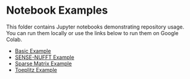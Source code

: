 # Notebook Examples

This folder contains Jupyter notebooks demonstrating repository usage. You can
run them locally or use the links below to run them on Google Colab.

- [Basic Example](https://colab.research.google.com/github/mmuckley/torchkbnufft/blob/main/notebooks/Basic%20Example.ipynb)
- [SENSE-NUFFT Example](https://colab.research.google.com/github/mmuckley/torchkbnufft/blob/main/notebooks/SENSE%20Example.ipynb)
- [Sparse Matrix Example](https://colab.research.google.com/github/mmuckley/torchkbnufft/blob/main/notebooks/Sparse%20Matrix%20Example.ipynb)
- [Toeplitz Example](https://colab.research.google.com/github/mmuckley/torchkbnufft/blob/main/notebooks/Toeplitz%20Example.ipynb)
